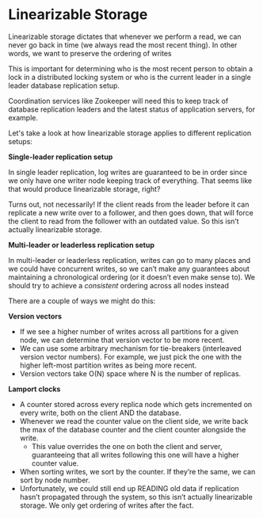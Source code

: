 # Linearizable Storage

Linearizable storage dictates that whenever we perform a read, we can never go back in time (we always read the most recent thing). In other words, we want to preserve the ordering of writes

This is important for determining who is the most recent person to obtain a lock in a distributed locking system or who is the current leader in a single leader database replication setup.

Coordination services like Zookeeper will need this to keep track of database replication leaders and the latest status of application servers, for example.

Let's take a look at how linearizable storage applies to different replication setups:

**Single-leader replication setup**

In single leader replication, log writes are guaranteed to be in order since we only have one writer node keeping track of everything. That seems like that would produce linearizable storage, right?

Turns out, not necessarily! If the client reads from the leader before it can replicate a new write over to a follower, and then goes down, that will force the client to read from the follower with an outdated value. So this isn’t actually linearizable storage.

**Multi-leader or leaderless replication setup**

In multi-leader or leaderless replication, writes can go to many places and we could have concurrent writes, so we can’t make any guarantees about maintaining a chronological ordering (or it doesn’t even make sense to). We should try to achieve a _consistent_ ordering across all nodes instead

There are a couple of ways we might do this:

**Version vectors**

- If we see a higher number of writes across all partitions for a given node, we can determine that version vector to be more recent.
- We can use some arbitrary mechanism for tie-breakers (interleaved version vector numbers). For example, we just pick the one with the higher left-most partition writes as being more recent.
- Version vectors take O(N) space where N is the number of replicas.

**Lamport clocks**

- A counter stored across every replica node which gets incremented on every write, both on the client AND the database.
- Whenever we read the counter value on the client side, we write back the max of the database counter and the client counter alongside the write.
  - This value overrides the one on both the client and server, guaranteeing that all writes following this one will have a higher counter value.
- When sorting writes, we sort by the counter. If they’re the same, we can sort by node number.
- Unfortunately, we could still end up READING old data if replication hasn’t propagated through the system, so this isn’t actually linearizable storage. We only get ordering of writes after the fact.
